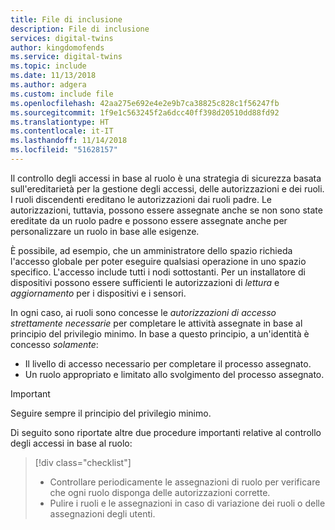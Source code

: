 ```yaml
---
title: File di inclusione
description: File di inclusione
services: digital-twins
author: kingdomofends
ms.service: digital-twins
ms.topic: include
ms.date: 11/13/2018
ms.author: adgera
ms.custom: include file
ms.openlocfilehash: 42aa275e692e4e2e9b7ca38825c828c1f56247fb
ms.sourcegitcommit: 1f9e1c563245f2a6dcc40ff398d20510dd88fd92
ms.translationtype: HT
ms.contentlocale: it-IT
ms.lasthandoff: 11/14/2018
ms.locfileid: "51628157"
---
```

Il controllo degli accessi in base al ruolo è una strategia di sicurezza basata sull'ereditarietà per la gestione degli accessi, delle autorizzazioni e dei ruoli. I ruoli discendenti ereditano le autorizzazioni dai ruoli padre. Le autorizzazioni, tuttavia, possono essere assegnate anche se non sono state ereditate da un ruolo padre e possono essere assegnate anche per personalizzare un ruolo in base alle esigenze.

È possibile, ad esempio, che un amministratore dello spazio richieda l'accesso globale per poter eseguire qualsiasi operazione in uno spazio specifico. L'accesso include tutti i nodi sottostanti. Per un installatore di dispositivi possono essere sufficienti le autorizzazioni di *lettura* e *aggiornamento* per i dispositivi e i sensori.

In ogni caso, ai ruoli sono concesse le *autorizzazioni di accesso strettamente necessarie* per completare le attività assegnate in base al principio del privilegio minimo. In base a questo principio, a un'identità è concesso *solamente*:

* Il livello di accesso necessario per completare il processo assegnato.
* Un ruolo appropriato e limitato allo svolgimento del processo assegnato.

>[!IMPORTANT]
> Seguire sempre il principio del privilegio minimo.

Di seguito sono riportate altre due procedure importanti relative al controllo degli accessi in base al ruolo:

> [!div class="checklist"]
> * Controllare periodicamente le assegnazioni di ruolo per verificare che ogni ruolo disponga delle autorizzazioni corrette.
> * Pulire i ruoli e le assegnazioni in caso di variazione dei ruoli o delle assegnazioni degli utenti.
